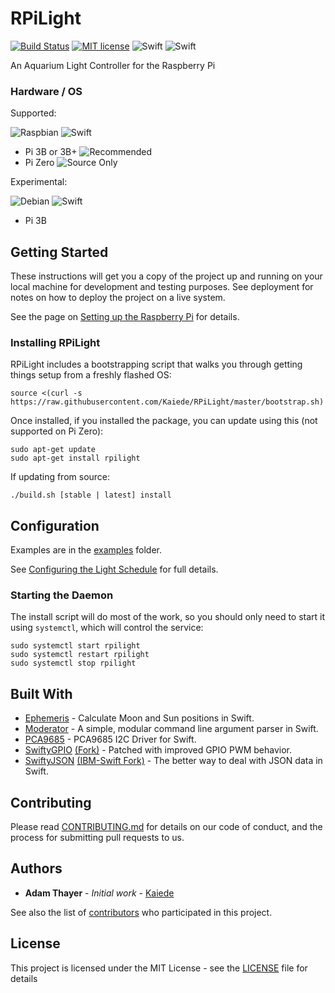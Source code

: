 # RPiLight

[![Build Status](https://travis-ci.org/Kaiede/RPiLight.svg?branch=master)](https://travis-ci.org/Kaiede/RPiLight)
[![MIT license](http://img.shields.io/badge/license-MIT-brightgreen.svg)](http://opensource.org/licenses/MIT)
![Swift](https://img.shields.io/badge/Swift%203-Supported-brightgreen.svg)
![Swift](https://img.shields.io/badge/Swift%204-Compatible-yellow.svg)

An Aquarium Light Controller for the Raspberry Pi

### Hardware / OS

Supported: 

![Raspbian](https://img.shields.io/badge/ARM-Raspbian%20Stretch-green.svg) ![Swift](https://img.shields.io/badge/Swift%203-Supported-brightgreen.svg)
* Pi 3B or 3B+ ![Recommended](https://img.shields.io/badge/-Recommended-blue.svg)
* Pi Zero ![Source Only](https://img.shields.io/badge/-Source%20Only-orange.svg)

Experimental: 

![Debian](https://img.shields.io/badge/ARM64-Debian%20Buster-green.svg) ![Swift](https://img.shields.io/badge/Swift%204-Supported-brightgreen.svg)
* Pi 3B 

## Getting Started

These instructions will get you a copy of the project up and running on your local machine for development and testing purposes. See deployment for notes on how to deploy the project on a live system.

See the page on [Setting up the Raspberry Pi](Docs/HardwareSetup.md) for details.

### Installing RPiLight

RPiLight includes a bootstrapping script that walks you through getting things setup from a freshly flashed OS:
```
source <(curl -s https://raw.githubusercontent.com/Kaiede/RPiLight/master/bootstrap.sh)
```

Once installed, if you installed the package, you can update using this (not supported on Pi Zero):
```
sudo apt-get update
sudo apt-get install rpilight
```

If updating from source:
```
./build.sh [stable | latest] install
```

## Configuration

Examples are in the [examples](examples) folder.

See [Configuring the Light Schedule](Docs/Configuration.md) for full details.

### Starting the Daemon

The install script will do most of the work, so you should only need to start it using `systemctl`, which will control the service:
```
sudo systemctl start rpilight
sudo systemctl restart rpilight
sudo systemctl stop rpilight
```

## Built With

* [Ephemeris](https://github.com/Kaiede/Ephemeris) - Calculate Moon and Sun positions in Swift.
* [Moderator](https://github.com/kareman/Moderator) - A simple, modular command line argument parser in Swift.
* [PCA9685](https://github.com/Kaiede/PCA9685) - PCA9685 I2C Driver for Swift.
* [SwiftyGPIO](https://github.com/uraimo/SwiftyGPIO) [\(Fork\)](https://github.com/Kaiede/SwiftyGPIO) - Patched with improved GPIO PWM behavior.
* [SwiftyJSON](https://github.com/SwiftyJSON/SwiftyJSON) [\(IBM-Swift Fork\)](https://github.com/IBM-Swift/SwiftyJSON) - The better way to deal with JSON data in Swift.

## Contributing

Please read [CONTRIBUTING.md](CONTRIBUTING.md) for details on our code of conduct, and the process for submitting pull requests to us.

## Authors

* **Adam Thayer** - *Initial work* - [Kaiede](https://github.com/Kaiede)

See also the list of [contributors](https://github.com/Kaiede/RPiLight/contributors) who participated in this project.

## License

This project is licensed under the MIT License - see the [LICENSE](LICENSE) file for details

